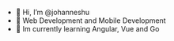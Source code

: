 - 👋 Hi, I’m @johanneshu
- 👀 Web Development and Mobile Development
- 🌱 Im currently learning Angular, Vue and Go


<!---
johanneshu/johanneshu is a ✨ special ✨ repository because its `README.md` (this file) appears on your GitHub profile.
You can click the Preview link to take a look at your changes.
--->
